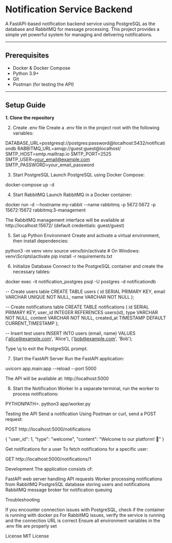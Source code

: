 # Notification Service Backend

A FastAPI-based notification backend service using PostgreSQL as the database and RabbitMQ for message processing. This project provides a simple yet powerful system for managing and delivering notifications.

---

## Prerequisites

- Docker & Docker Compose
- Python 3.9+
- Git
- Postman (for testing the API)

---

## Setup Guide

**1. Clone the repository**

2. Create .env file
Create a .env file in the project root with the following variables:

DATABASE_URL=postgresql://postgres:password@localhost:5432/notificationdb
RABBITMQ_URL=amqp://guest:guest@localhost/
SMTP_HOST=smtp.mailtrap.io
SMTP_PORT=2525
SMTP_USER=your_email@example.com
SMTP_PASSWORD=your_email_password

3. Start PostgreSQL
Launch PostgreSQL using Docker Compose:

docker-compose up -d

4. Start RabbitMQ
Launch RabbitMQ in a Docker container:

docker run -d --hostname my-rabbit --name rabbitmq -p 5672:5672 -p 15672:15672 rabbitmq:3-management

The RabbitMQ management interface will be available at http://localhost:15672/ (default credentials: guest/guest)

5. Set up Python Environment
Create and activate a virtual environment, then install dependencies:

python3 -m venv venv
source venv/bin/activate  # On Windows: venv\Scripts\activate
pip install -r requirements.txt

6. Initialize Database
Connect to the PostgreSQL container and create the necessary tables:

docker exec -it notification_postgres psql -U postgres -d notificationdb

-- Create users table
CREATE TABLE users (
    id SERIAL PRIMARY KEY,
    email VARCHAR UNIQUE NOT NULL,
    name VARCHAR NOT NULL
);

-- Create notifications table
CREATE TABLE notifications (
    id SERIAL PRIMARY KEY,
    user_id INTEGER REFERENCES users(id),
    type VARCHAR NOT NULL,
    content VARCHAR NOT NULL,
    created_at TIMESTAMP DEFAULT CURRENT_TIMESTAMP
);

-- Insert test users
INSERT INTO users (email, name) VALUES ('alice@example.com', 'Alice'), ('bob@example.com', 'Bob');

Type \q to exit the PostgreSQL prompt.

7. Start the FastAPI Server
Run the FastAPI application:

uvicorn app.main:app --reload --port 5000

The API will be available at: http://localhost:5000

8. Start the Notification Worker
In a separate terminal, run the worker to process notifications:

PYTHONPATH=. python3 app/worker.py


Testing the API
Send a notification
Using Postman or curl, send a POST request:

POST http://localhost:5000/notifications

{
  "user_id": 1,
  "type": "welcome",
  "content": "Welcome to our platform! 🎉"
}

Get notifications for a user
To fetch notifications for a specific user:

GET http://localhost:5000/notifications/1

Development
The application consists of:

FastAPI web server handling API requests
Worker processing notifications from RabbitMQ
PostgreSQL database storing users and notifications
RabbitMQ message broker for notification queuing

Troubleshooting

If you encounter connection issues with PostgreSQL, check if the container is running with docker ps
For RabbitMQ issues, verify the service is running and the connection URL is correct
Ensure all environment variables in the .env file are properly set

License
MIT License
